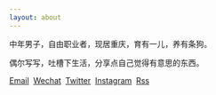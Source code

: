 ```yaml
---
layout: about
---
```


中年男子，自由职业者，现居重庆，育有一儿，养有条狗。

偶尔写写，吐槽下生活，分享点自己觉得有意思的东西。

[Email](mailto:zeroneven@gmail.com)  [Wechat](https://c1.staticflickr.com/5/4289/34912534260_c53dee3cd7_q.jpg)  [Twitter](https://twitter.com/zeove)  [Instagram](https://www.instagram.com/zeove/)  [Rss](https://zeove.com/feed)
